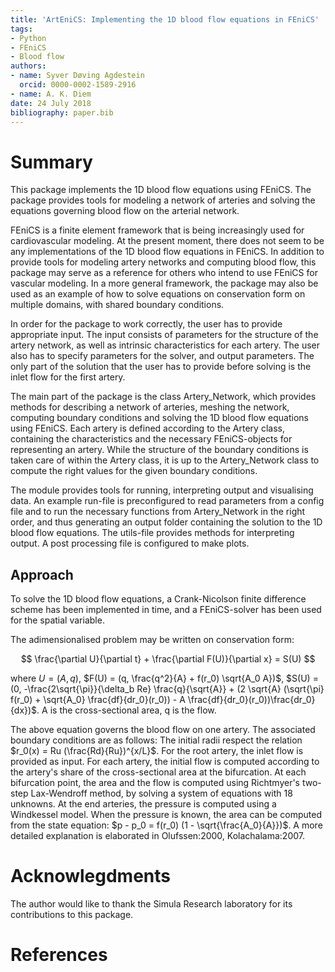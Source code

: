 ```yaml
---
title: 'ArtEniCS: Implementing the 1D blood flow equations in FEniCS'
tags:
- Python
- FEniCS
- Blood flow
authors:
- name: Syver Døving Agdestein
  orcid: 0000-0002-1589-2916
- name: A. K. Diem
date: 24 July 2018
bibliography: paper.bib
---
```


# Summary

This package implements the 1D blood flow equations using FEniCS. The package provides tools for modeling a network of arteries and solving the equations governing blood flow on the arterial network.

FEniCS is a finite element framework that is being increasingly used for cardiovascular modeling. At the present moment, there does not seem to be any implementations of the 1D blood flow equations in FEniCS. In addition to provide tools for modeling artery networks and computing blood flow, this package may serve as a reference for others who intend to use FEniCS for vascular modeling. In a more general framework, the package may also be used as an example of how to solve equations on conservation form on multiple domains, with shared boundary conditions.

In order for the package to work correctly, the user has to provide appropriate input. The input consists of parameters for the structure of the artery network, as well as intrinsic characteristics for each artery. The user also has to specify parameters for the solver, and output parameters. The only part of the solution that the user has to provide before solving is the inlet flow for the first artery.

The main part of the package is the class Artery_Network, which provides methods for describing a network of arteries, meshing the network, computing boundary conditions and solving the 1D blood flow equations using FEniCS. Each artery is defined according to the Artery class, containing the characteristics and the necessary FEniCS-objects for representing an artery. While the structure of the boundary conditions is taken care of within the Artery class, it is up to the Artery_Network class to compute the right values for the given boundary conditions.

The module provides tools for running, interpreting output and visualising data. An example run-file is preconfigured to read parameters from a config file and to run the necessary functions from Artery_Network in the right order, and thus generating an output folder containing the solution to the 1D blood flow equations. The utils-file provides methods for interpreting output. A post processing file is configured to make plots.

## Approach

To solve the 1D blood flow equations, a Crank-Nicolson finite difference scheme has been implemented in time, and a FEniCS-solver has been used for the spatial variable.

The adimensionalised problem may be written on conservation form:

$$
\frac{\partial U}{\partial t} + \frac{\partial F(U)}{\partial x} = S(U)
$$

where $U = (A, q)$, $F(U) = (q, \frac{q^2}{A} + f(r_0) \sqrt{A_0 A})$, $S(U) = (0, -\frac{2\sqrt{\pi}}{\delta_b Re} \frac{q}{\sqrt{A}} + (2 \sqrt{A} (\sqrt{\pi} f(r_0) + \sqrt{A_0} \frac{df}{dr_0}(r_0)) - A \frac{df}{dr_0}(r_0))\frac{dr_0}{dx})$. A is the cross-sectional area, q is the flow.

The above equation governs the blood flow on one artery. The associated boundary conditions are as follows: The initial radii respect the relation $r_0(x) = Ru (\frac{Rd}{Ru})^{x/L}$. For the root artery, the inlet flow is provided as input. For each artery, the initial flow is computed according to the artery's share of the cross-sectional area at the bifurcation. At each bifurcation point, the area and the flow is computed using Richtmyer's two-step Lax-Wendroff method, by solving a system of equations with 18 unknowns. At the end arteries, the pressure is computed using a Windkessel model. When the pressure is known, the area can be computed from the state equation: $p - p_0 = f(r_0) (1 - \sqrt{\frac{A_0}{A}})$. A more detailed explanation is elaborated in Olufssen:2000, Kolachalama:2007.


# Acknowlegdments

The author would like to thank the Simula Research laboratory for its contributions to this package.


# References
